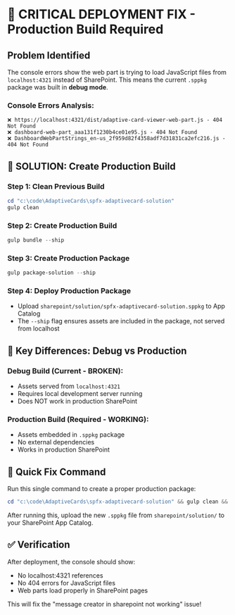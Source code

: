 # 🚨 CRITICAL DEPLOYMENT FIX - Production Build Required

## Problem Identified
The console errors show the web part is trying to load JavaScript files from `localhost:4321` instead of SharePoint. This means the current `.sppkg` package was built in **debug mode**.

### Console Errors Analysis:
```
❌ https://localhost:4321/dist/adaptive-card-viewer-web-part.js - 404 Not Found
❌ dashboard-web-part_aaa131f1230b4ce01e95.js - 404 Not Found  
❌ DashboardWebPartStrings_en-us_2f959d82f4358adf7d31831ca2efc216.js - 404 Not Found
```

## 🔧 SOLUTION: Create Production Build

### Step 1: Clean Previous Build
```powershell
cd "c:\code\AdaptiveCards\spfx-adaptivecard-solution"
gulp clean
```

### Step 2: Create Production Build
```powershell
gulp bundle --ship
```

### Step 3: Create Production Package
```powershell
gulp package-solution --ship
```

### Step 4: Deploy Production Package
- Upload `sharepoint/solution/spfx-adaptivecard-solution.sppkg` to App Catalog
- The `--ship` flag ensures assets are included in the package, not served from localhost

## 🎯 Key Differences: Debug vs Production

### Debug Build (Current - BROKEN):
- Assets served from `localhost:4321` 
- Requires local development server running
- Does NOT work in production SharePoint

### Production Build (Required - WORKING):
- Assets embedded in `.sppkg` package
- No external dependencies
- Works in production SharePoint

## 🚀 Quick Fix Command
Run this single command to create a proper production package:

```powershell
cd "c:\code\AdaptiveCards\spfx-adaptivecard-solution" && gulp clean && gulp bundle --ship && gulp package-solution --ship
```

After running this, upload the new `.sppkg` file from `sharepoint/solution/` to your SharePoint App Catalog.

## ✅ Verification
After deployment, the console should show:
- No localhost:4321 references
- No 404 errors for JavaScript files
- Web parts load properly in SharePoint pages

This will fix the "message creator in sharepoint not working" issue!
